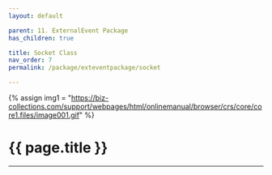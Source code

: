 ```yaml
---
layout: default

parent: 11. ExternalEvent Package
has_children: true

title: Socket Class
nav_order: 7
permalink: /package/exteventpackage/socket

---
```

{% assign img1 = "https://biz-collections.com/support/webpages/html/onlinemanual/browser/crs/core/core1.files/image001.gif" %}

# {{ page.title }}

---
